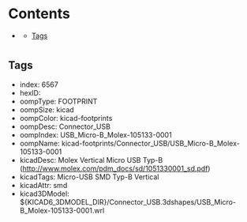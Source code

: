 



Contents
========

* [](#)
	* [Tags](#tags)

# 

## Tags

- index: 6567
- hexID: 
- oompType: FOOTPRINT
- oompSize: kicad
- oompColor: kicad-footprints
- oompDesc: Connector_USB
- oompIndex: USB_Micro-B_Molex-105133-0001
- oompName: kicad-footprints/Connector_USB/USB_Micro-B_Molex-105133-0001
- kicadDesc: Molex Vertical Micro USB Typ-B (http://www.molex.com/pdm_docs/sd/1051330001_sd.pdf)
- kicadTags: Micro-USB SMD Typ-B Vertical
- kicadAttr: smd
- kicad3DModel: ${KICAD6_3DMODEL_DIR}/Connector_USB.3dshapes/USB_Micro-B_Molex-105133-0001.wrl
